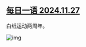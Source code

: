 <!--1732796819000-->
[每日一语 2024.11.27](https://chinadigitaltimes.net/chinese/713530.html)
------

<p>白纸运动两周年。</p><p><img decoding="async" src="https://chinadigitaltimes.net/chinese/files/2024/11/2024.11.27.2.jpg" alt="img"></p><div class="addtoany_share_save_container addtoany_content addtoany_content_bottom"><div class="a2a_kit a2a_kit_size_32 addtoany_list" data-a2a-url="https://chinadigitaltimes.net/chinese/713530.html" data-a2a-title="每日一语 2024.11.27"><a class="a2a_button_facebook" href="https://www.addtoany.com/add_to/facebook?linkurl=https%3A%2F%2Fchinadigitaltimes.net%2Fchinese%2F713530.html&amp;linkname=%E6%AF%8F%E6%97%A5%E4%B8%80%E8%AF%AD%202024.11.27" title="Facebook" rel="nofollow noopener" target="_blank"></a><a class="a2a_button_twitter" href="https://www.addtoany.com/add_to/twitter?linkurl=https%3A%2F%2Fchinadigitaltimes.net%2Fchinese%2F713530.html&amp;linkname=%E6%AF%8F%E6%97%A5%E4%B8%80%E8%AF%AD%202024.11.27" title="Twitter" rel="nofollow noopener" target="_blank"></a><a class="a2a_button_telegram" href="https://www.addtoany.com/add_to/telegram?linkurl=https%3A%2F%2Fchinadigitaltimes.net%2Fchinese%2F713530.html&amp;linkname=%E6%AF%8F%E6%97%A5%E4%B8%80%E8%AF%AD%202024.11.27" title="Telegram" rel="nofollow noopener" target="_blank"></a><a class="a2a_button_reddit" href="https://www.addtoany.com/add_to/reddit?linkurl=https%3A%2F%2Fchinadigitaltimes.net%2Fchinese%2F713530.html&amp;linkname=%E6%AF%8F%E6%97%A5%E4%B8%80%E8%AF%AD%202024.11.27" title="Reddit" rel="nofollow noopener" target="_blank"></a><a class="a2a_button_whatsapp" href="https://www.addtoany.com/add_to/whatsapp?linkurl=https%3A%2F%2Fchinadigitaltimes.net%2Fchinese%2F713530.html&amp;linkname=%E6%AF%8F%E6%97%A5%E4%B8%80%E8%AF%AD%202024.11.27" title="WhatsApp" rel="nofollow noopener" target="_blank"></a><a class="a2a_button_email" href="https://www.addtoany.com/add_to/email?linkurl=https%3A%2F%2Fchinadigitaltimes.net%2Fchinese%2F713530.html&amp;linkname=%E6%AF%8F%E6%97%A5%E4%B8%80%E8%AF%AD%202024.11.27" title="Email" rel="nofollow noopener" target="_blank"></a><a class="a2a_button_copy_link" href="https://www.addtoany.com/add_to/copy_link?linkurl=https%3A%2F%2Fchinadigitaltimes.net%2Fchinese%2F713530.html&amp;linkname=%E6%AF%8F%E6%97%A5%E4%B8%80%E8%AF%AD%202024.11.27" title="Copy Link" rel="nofollow noopener" target="_blank"></a><a class="a2a_dd addtoany_share_save addtoany_share" href="https://www.addtoany.com/share"></a></div></div>
